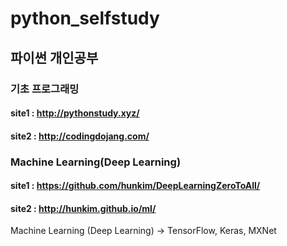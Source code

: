 # python_selfstudy

## 파이썬 개인공부 

### 기초 프로그래밍 
#### site1 : http://pythonstudy.xyz/
#### site2 : http://codingdojang.com/

### Machine Learning(Deep Learning)
#### site1 : https://github.com/hunkim/DeepLearningZeroToAll/
#### site2 : http://hunkim.github.io/ml/
Machine Learning (Deep Learning) -> TensorFlow, Keras, MXNet
